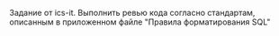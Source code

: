 Задание от ics-it.
Выполнить ревью кода согласно стандартам, описанным в приложенном файле "Правила форматирования SQL"